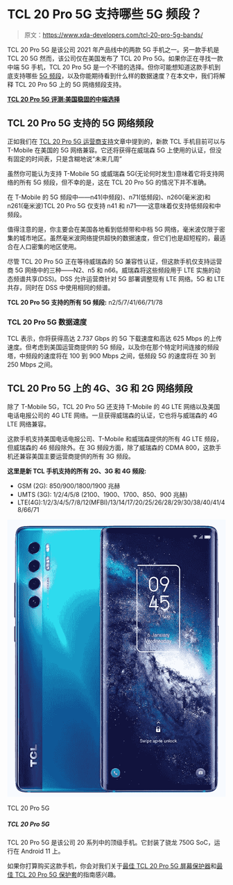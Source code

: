 # TCL 20 Pro 5G 支持哪些 5G 频段？

> 原文：<https://www.xda-developers.com/tcl-20-pro-5g-bands/>

TCL 20 Pro 5G 是该公司 2021 年产品线中的两款 5G 手机之一。另一款手机是 TCL 20 5G 然而，该公司仅在美国发布了 TCL 20 Pro 5G。如果你正在寻找一款中端 5G 手机，TCL 20 Pro 5G 是一个不错的选择。但你可能想知道这款手机到底支持哪些 [5G 频段](https://www.xda-developers.com/5g/)，以及你能期待看到什么样的数据速度？在本文中，我们将解释 TCL 20 Pro 5G 上的 5G 网络频段支持。

**[TCL 20 Pro 5G 评测:美国稳固的中端选择](https://www.xda-developers.com/tcl-20-pro-5g-review/)**

## TCL 20 Pro 5G 支持的 5G 网络频段

正如我们在 [TCL 20 Pro 5G 运营商支持](https://www.xda-developers.com/tcl-20-pro-5g-carrier-support/)文章中提到的，新款 TCL 手机目前可以与 T-Mobile 在美国的 5G 网络兼容。它还将获得在威瑞森 5G 上使用的认证，但没有固定的时间表，只是含糊地说“未来几周”

虽然你可能认为支持 T-Mobile 5G 或威瑞森 5G(无论何时发生)意味着它将支持网络的所有 5G 频段，但不幸的是，这在 TCL 20 Pro 5G 的情况下并不准确。

在 T-Mobile 的 5G 频段中——n41(中频段)、n71(低频段)、n260(毫米波)和 n261(毫米波)TCL 20 Pro 5G 仅支持 n41 和 n71——这意味着仅支持低频段和中频段。

值得注意的是，你主要会在美国各地看到低频带和中档 5G 网络，毫米波仅限于密集的城市地区。虽然毫米波网络提供超快的数据速度，但它们也是超短程的，最适合在人口密集的地区使用。

尽管 TCL 20 Pro 5G 正在等待威瑞森的 5G 兼容性认证，但这款手机仅支持运营商 5G 网络中的三种——N2、n5 和 n66。威瑞森将这些频段用于 LTE 实施的动态频谱共享(DSS)。DSS 允许运营商针对 5G 部署调整现有 LTE 网络。5G 和 LTE 共存，同时在 DSS 中使用相同的频谱。

**TCL 20 Pro 5G 支持的所有 5G 频段:** n2/5/7/41/66/71/78

### TCL 20 Pro 5G 数据速度

TCL 表示，你将获得高达 2.737 Gbps 的 5G 下载速度和高达 625 Mbps 的上传速度。但考虑到美国运营商提供的 5G 频段，以及你在那个特定时间连接的频段塔，中频段的速度将在 100 到 900 Mbps 之间，低频段 5G 的速度将在 30 到 250 Mbps 之间。

## TCL 20 Pro 5G 上的 4G、3G 和 2G 网络频段

除了 T-Mobile 5G，TCL 20 Pro 5G 还支持 T-Mobile 的 4G LTE 网络以及美国电话电报公司的 4G LTE 网络。一旦获得威瑞森的认证，它也将与威瑞森的 4G LTE 网络兼容。

这款手机支持美国电话电报公司、T-Mobile 和威瑞森提供的所有 4G LTE 频段，但威瑞森的 46 频段除外。在 3G 频段方面，除了威瑞森的 CDMA 800，这款手机还兼容美国主要运营商提供的所有 3G 频段。

**这里是新 TCL 手机支持的所有 2G、3G 和 4G 频段:**

*   GSM (2G): 850/900/1800/1900 兆赫
*   UMTS (3G): 1/2/4/5/8 (2100、1900、1700、850、900 兆赫)
*   LTE(4G):1/2/3/4/5/7/8/12(MFBI)/13/14/17/20/25/26/28/29/30/38/40/41/48/66/71

 <picture>![The TCL 20 Pro 5G retails for $499 and brings excellent value to the table with a Snapdragon 750G, quad cameras on the back, a stunning display, up to 256 GB of storage, and 5G support. It's a fan favorite on Amazon, and we can see why.](img/22420014efbd00bd744d9fc38531e80e.png)</picture> 

TCL 20 Pro 5G

##### TCL 20 Pro 5G

TCL 20 Pro 5G 是该公司 20 系列中的顶级手机。它封装了骁龙 750G SoC，运行在 Android 11 上。

如果你打算购买这款手机，你会对我们关于[最佳 TCL 20 Pro 5G 屏幕保护器](https://www.xda-developers.com/best-tcl-20-pro-5g-screen-protector/)和[最佳 TCL 20 Pro 5G 保护套](https://www.xda-developers.com/best-tcl-20-pro-5g-cases/)的指南感兴趣。